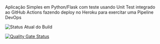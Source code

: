 Aplicação Simples em Python/Flask com teste usando Unit Test integrado ao GitHub Actions fazendo deploy no Heroku para exercitar uma Pipeline DevOps


![Status Atual do Build](https://github.com/t-moedano/devopslab/actions/workflows/pipeline.yml/badge.svg)

[![Quality Gate Status](https://sonarcloud.io/api/project_badges/measure?project=t-moedano&metric=alert_status)](https://sonarcloud.io/summary/new_code?id=t-moedano)


